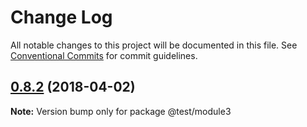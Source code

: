 # Change Log

All notable changes to this project will be documented in this file.
See [Conventional Commits](https://conventionalcommits.org) for commit guidelines.

<a name="0.8.2"></a>
## [0.8.2](https://github.com/iarroyo/custom-monorepo/compare/@test/module3@0.8.2-0...@test/module3@0.8.2) (2018-04-02)





**Note:** Version bump only for package @test/module3
